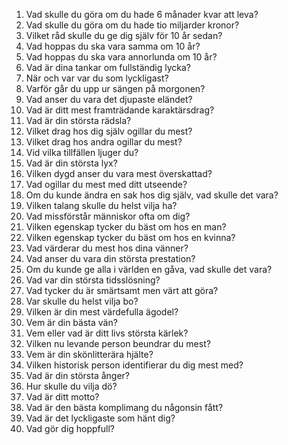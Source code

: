 1. Vad skulle du göra om du hade 6 månader kvar att leva?
2. Vad skulle du göra om du hade tio miljarder kronor?
3. Vilket råd skulle du ge dig själv för 10 år sedan?
4. Vad hoppas du ska vara samma om 10 år?
5. Vad hoppas du ska vara annorlunda om 10 år?
6. Vad är dina tankar om fullständig lycka?
7. När och var var du som lyckligast?
8. Varför går du upp ur sängen på morgonen?
9. Vad anser du vara det djupaste eländet?
10. Vad är ditt mest framträdande karaktärsdrag?
11. Vad är din största rädsla?
12. Vilket drag hos dig själv ogillar du mest?
13. Vilket drag hos andra ogillar du mest?
14. Vid vilka tillfällen ljuger du?
15. Vad är din största lyx?
16. Vilken dygd anser du vara mest överskattad?
17. Vad ogillar du mest med ditt utseende?
18. Om du kunde ändra en sak hos dig själv, vad skulle det vara?
19. Vilken talang skulle du helst vilja ha?
20. Vad missförstår människor ofta om dig?
21. Vilken egenskap tycker du bäst om hos en man?
22. Vilken egenskap tycker du bäst om hos en kvinna?
23. Vad värderar du mest hos dina vänner?
24. Vad anser du vara din största prestation?
25. Om du kunde ge alla i världen en gåva, vad skulle det vara?
26. Vad var din största tidsslösning?
27. Vad tycker du är smärtsamt men värt att göra?
28. Var skulle du helst vilja bo?
29. Vilken är din mest värdefulla ägodel?
30. Vem är din bästa vän?
31. Vem eller vad är ditt livs största kärlek?
32. Vilken nu levande person beundrar du mest?
33. Vem är din skönlitterära hjälte?
34. Vilken historisk person identifierar du dig mest med?
35. Vad är din största ånger?
36. Hur skulle du vilja dö?
37. Vad är ditt motto?
38. Vad är den bästa komplimang du någonsin fått?
39. Vad är det lyckligaste som hänt dig?
40. Vad gör dig hoppfull?
